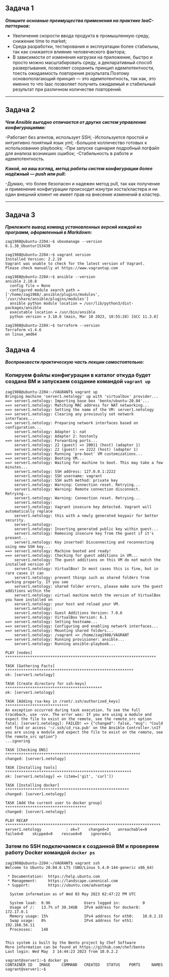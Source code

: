 ## Задача 1
***Опишите основные преимущества применения на практике IaaC-паттернов:***

- Увеличение скорости ввода продукта в промышленную среду, снижение time to market;
- Среда разработки, тестирования и эксплуатации более стабильны, так как снижается влияние человеческого фактора;
- В зависимости от изменения нагрузки на приложение, быстро и просто можно масштабировать среду, а декларативный способ развертывания, позволяет сохранить принцип 
идемпотентности, тоесть ожидаемость повторения результата.Поэтому основополагающий принцип — это идемпотентность, так как, это именно то что Iaac 
позволяет получить ожидаемый и стабильный  результат при различном количестве повторений.
___

## Задача 2
***Чем Ansible выгодно отличается от других систем управление конфигурациями:***

-Работает без агентов, использует SSH;
-Используется простой и интуитивно понятный язык yml;
-Большое колличество готовых к использованию playbooks;
-При запуске сценария  подробный логфайл для анализа возникших ошибок;
-Стабильность в работе и идемпотентность.

***Какой, на ваш взгляд, метод работы систем конфигурации более надёжный — push или pull:***

-Думаю, что более безопасен и надежен метод pull, так как получение и применение конфигурации происходит изнутри хоста/кластера 
и ни один внешний клиент не имеет прав на внесение изменений в кластер.
___

## Задача 3
***Приложите вывод команд установленных версий каждой из программ, оформленный в Markdown:***

```shell
zag1988@ubuntu-2204:~$ vboxmanage --version
6.1.38_Ubuntur153438
```

```shell
zag1988@ubuntu-2204:~$ vagrant version 
Installed Version: 2.2.19
Vagrant was unable to check for the latest version of Vagrant.
Please check manually at https://www.vagrantup.com
```

```shell
zag1988@ubuntu-2204:~$ ansible --version
ansible 2.10.8
  config file = None
  configured module search path = ['/home/zag1988/.ansible/plugins/modules', '/usr/share/ansible/plugins/modules']
  ansible python module location = /usr/lib/python3/dist-packages/ansible
  executable location = /usr/bin/ansible
  python version = 3.10.6 (main, Mar 10 2023, 10:55:28) [GCC 11.3.0]
```

```shell
zag1988@ubuntu-2204:~$ terraform --version
Terraform v1.4.6
on linux_amd64
```

## Задача 4
***Воспроизвести практическую часть лекции самостоятельно:***

### Копируем файлы конфигурации в каталог откуда будет создана ВМ и запускаем создание командой `vagrant up`

```shell
zag1988@ubuntu-2204:~/VAGRANT$ vagrant up
Bringing machine 'server1.netology' up with 'virtualbox' provider...
==> server1.netology: Importing base box 'bento/ubuntu-20.04'...
==> server1.netology: Matching MAC address for NAT networking...
==> server1.netology: Setting the name of the VM: server1.netology
==> server1.netology: Clearing any previously set network interfaces...
==> server1.netology: Preparing network interfaces based on configuration...
    server1.netology: Adapter 1: nat
    server1.netology: Adapter 2: hostonly
==> server1.netology: Forwarding ports...
    server1.netology: 22 (guest) => 20011 (host) (adapter 1)
    server1.netology: 22 (guest) => 2222 (host) (adapter 1)
==> server1.netology: Running 'pre-boot' VM customizations...
==> server1.netology: Booting VM...
==> server1.netology: Waiting for machine to boot. This may take a few minutes...
    server1.netology: SSH address: 127.0.0.1:2222
    server1.netology: SSH username: vagrant
    server1.netology: SSH auth method: private key
    server1.netology: Warning: Connection reset. Retrying...
    server1.netology: Warning: Remote connection disconnect. Retrying...
    server1.netology: Warning: Connection reset. Retrying...
    server1.netology: 
    server1.netology: Vagrant insecure key detected. Vagrant will automatically replace
    server1.netology: this with a newly generated keypair for better security.
    server1.netology: 
    server1.netology: Inserting generated public key within guest...
    server1.netology: Removing insecure key from the guest if it's present...
    server1.netology: Key inserted! Disconnecting and reconnecting using new SSH key...
==> server1.netology: Machine booted and ready!
==> server1.netology: Checking for guest additions in VM...
    server1.netology: The guest additions on this VM do not match the installed version of
    server1.netology: VirtualBox! In most cases this is fine, but in rare cases it can
    server1.netology: prevent things such as shared folders from working properly. If you see
    server1.netology: shared folder errors, please make sure the guest additions within the
    server1.netology: virtual machine match the version of VirtualBox you have installed on
    server1.netology: your host and reload your VM.
    server1.netology: 
    server1.netology: Guest Additions Version: 7.0.6
    server1.netology: VirtualBox Version: 6.1
==> server1.netology: Setting hostname...
==> server1.netology: Configuring and enabling network interfaces...
==> server1.netology: Mounting shared folders...
    server1.netology: /vagrant => /home/zag1988/VAGRANT
==> server1.netology: Running provisioner: ansible...
    server1.netology: Running ansible-playbook...

PLAY [nodes] *******************************************************************

TASK [Gathering Facts] *********************************************************
ok: [server1.netology]

TASK [Create directory for ssh-keys] *******************************************
ok: [server1.netology]

TASK [Adding rsa-key in /root/.ssh/authorized_keys] ****************************
An exception occurred during task execution. To see the full traceback, use -vvv. The error was: If you are using a module and expect the file to exist on the remote, see the remote_src option
fatal: [server1.netology]: FAILED! => {"changed": false, "msg": "Could not find or access '~/.ssh/id_rsa.pub' on the Ansible Controller.\nIf you are using a module and expect the file to exist on the remote, see the remote_src option"}
...ignoring

TASK [Checking DNS] ************************************************************
changed: [server1.netology]

TASK [Installing tools] ********************************************************
ok: [server1.netology] => (item=['git', 'curl'])

TASK [Installing docker] *******************************************************
changed: [server1.netology]

TASK [Add the current user to docker group] ************************************
changed: [server1.netology]

PLAY RECAP *********************************************************************
server1.netology           : ok=7    changed=3    unreachable=0    failed=0    skipped=0    rescued=0    ignored=1  
```

### Затем по SSH подключаемся к созданной ВМ и проверяем работу Docker командой `docker ps`

```shell
zag1988@ubuntu-2204:~/VAGRANT$ vagrant ssh
Welcome to Ubuntu 20.04.6 LTS (GNU/Linux 5.4.0-144-generic x86_64)

 * Documentation:  https://help.ubuntu.com
 * Management:     https://landscape.canonical.com
 * Support:        https://ubuntu.com/advantage

  System information as of Wed 03 May 2023 02:47:22 PM UTC

  System load:  0.96               Users logged in:          0
  Usage of /:   13.7% of 30.34GB   IPv4 address for docker0: 172.17.0.1
  Memory usage: 15%                IPv4 address for eth0:    10.0.2.15
  Swap usage:   0%                 IPv4 address for eth1:    192.168.56.11
  Processes:    148


This system is built by the Bento project by Chef Software
More information can be found at https://github.com/chef/bento
Last login: Wed May  3 14:44:23 2023 from 10.0.2.2
```

```shell
vagrant@server1:~$ docker ps
CONTAINER ID   IMAGE     COMMAND   CREATED   STATUS    PORTS     NAMES
vagrant@server1:~$ 
